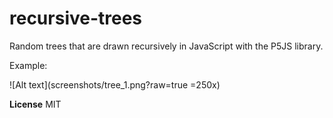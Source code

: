 # recursive-trees

Random trees that are drawn recursively in JavaScript with the P5JS library.

Example:

![Alt text](screenshots/tree_1.png?raw=true =250x)


**License**
MIT
